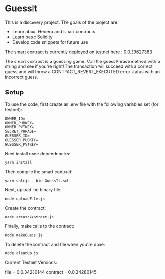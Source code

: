 # GuessIt

This is a discovery project.  The goals of the project are:
- Learn about Hedera and smart contracts
- Learn basic Solidity
- Develop code snippets for future use

The smart contract is currently deployed on testnet here : [0.0.29627383](https://testnet.dragonglass.me/hedera/contracts/0.0.29627383)

The smart contract is a guessing game.  Call the guessPhrase method with a string and see if you're right!  The transaction will succeed with a correct guess and will throw a CONTRACT_REVERT_EXECUTED error status with an incorrect guess.

## Setup

To use the code, first create an .env file with the following variables set (for testnet):

```
OWNER_ID=
OWNER_PUBKEY=
OWNER_PVTKEY=
SECRET_PHRASE=
GUESSER_ID=
GUESSER_PUBKEY=
GUESSER_PVTKEY=
```

Next install node dependencies:

```
yarn install
```

Then compile the smart contract:

```
yarn solcjs --bin GuessIt.sol
```

Next, upload the binary file:

```
node uploadFile.js
```

Create the contract:

```
node createContract.js
```

Finally, make calls to the contract:

```
node makeGuess.js
```

To delete the contract and file when you're done:

```
node cleanUp.js
```

Current Testnet Versions:

file = 0.0.34280144
contract = 0.0.34280145

